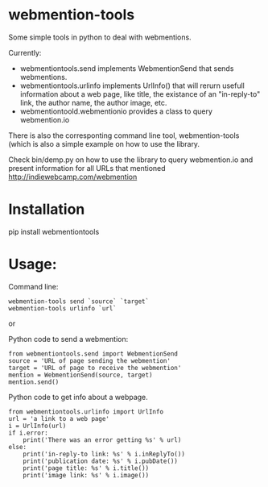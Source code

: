 webmention-tools
===============

Some simple tools in python to deal with webmentions.



Currently: 

- webmentiontools.send implements WebmentionSend 
that sends webmentions.
- webmentiontools.urlinfo implements UrlInfo() that
will rerurn usefull information about a web page, like 
title, the existance of an "in-reply-to" link,
the author name, the author image, etc.
- webmentiontoold.webmentionio provides a class to query
webmention.io

There is also the corresponting command line tool, 
webmention-tools (which is also a simple example on how 
to use the library.

Check bin/demp.py on how to use the library to query 
webmention.io and present information for all URLs that
mentioned http://indiewebcamp.com/webmention


Installation
============

pip install webmentiontools

Usage: 
========

Command line:

    webmention-tools send `source` `target`
    webmention-tools urlinfo `url`

or

Python code to send a webmention:

    from webmentiontools.send import WebmentionSend
    source = 'URL of page sending the webmention'
    target = 'URL of page to receive the webmention'
    mention = WebmentionSend(source, target)
    mention.send()

Python code to get info about a webpage.

    from webmentiontools.urlinfo import UrlInfo
    url = 'a link to a web page'
    i = UrlInfo(url)
    if i.error:
        print('There was an error getting %s' % url)
    else:
        print('in-reply-to link: %s' % i.inReplyTo())
        print('publication date: %s' % i.pubDate())
        print('page title: %s' % i.title())
        print('image link: %s' % i.image())

